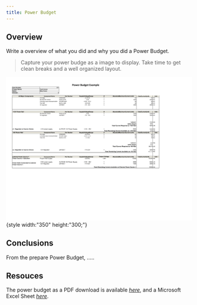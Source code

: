 ```yaml
---
title: Power Budget
---
```


## Overview
Write a overview of what you did and why you did a Power Budget.

> Capture your power budge as a image to display. Take time to get clean breaks and a well organized layout.

![budget](https://github.com/riatron8/riatron8.github.io/blob/main/docs/05-Power-Budget/Power_Budget_Image-1.png){style width:"350" height:"300;"}


## Conclusions

From the prepare Power Budget, .....

## Resouces

The power budget as a PDF download is available [*here*](https://github.com/riatron8/riatron8.github.io/raw/main/docs/05-Power-Budget/Power_Budget_Image.pdf), and a Microsoft Excel Sheet [*here*](https://github.com/riatron8/riatron8.github.io/raw/main/docs/05-Power-Budget/Riley-Franco_Power_Budget.xlsx).
